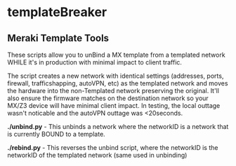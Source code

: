 # templateBreaker
## Meraki Template Tools
  These scripts allow you to unBind a MX template from a templated network WHILE it's in production with minimal impact to client traffic. 
  
  The script creates a new network with identical settings (addresses, ports, firewall, trafficshapping, autoVPN, etc) as the templated network and moves the hardware into the non-Templated network preserving the original. It'll also ensure the firmware matches on the destination network so your MX/Z3 device will have minimal client impact. In testing, the local outtage wasn't noticable and the autoVPN outtage was <20seconds. 
 
  **./unbind.py** <networkID>  -   This unbinds a network where the networkID is a network that is currently BOUND to a template.
  
  **./rebind.py** <networkID>  -   This reverses the unbind script, where the networkID is the networkID of the templated network (same used in unbinding)
